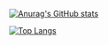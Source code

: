 
<!--
**chunill/chunill** is a ✨ _special_ ✨ repository because its `README.md` (this file) appears on your GitHub profile.

Here are some ideas to get you started:

- 🔭 I’m currently working on ...
- 🌱 I’m currently learning ...
- 👯 I’m looking to collaborate on ...
- 🤔 I’m looking for help with ...
- 💬 Ask me about ...
- 📫 How to reach me: ...
- 😄 Pronouns: ...
- ⚡ Fun fact: ...
-->

[![Anurag's GitHub stats](https://github-readme-stats.vercel.app/api?username=chunill&theme=cobalt&show_icon=true)](https://github.com/anuraghazra/github-readme-stats)


[![Top Langs](https://github-readme-stats.vercel.app/api/top-langs/?username=chunill)](https://github.com/anuraghazra/github-readme-stats)
